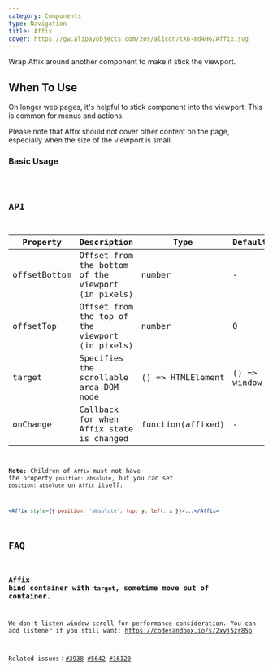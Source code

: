 ```yaml
---
category: Components
type: Navigation
title: Affix
cover: https://gw.alipayobjects.com/zos/alicdn/tX6-md4H6/Affix.svg
---
```


Wrap Affix around another component to make it stick the viewport.

## When To Use

On longer web pages, it's helpful to stick component into the viewport. This is common for menus and actions.

Please note that Affix should not cover other content on the page, especially when the size of the viewport is small.

### Basic Usage

<code src="./demo/single.tsx" height="300px"/>

## API

| Property     | Description                                        | Type              | Default      |
| ------------ | -------------------------------------------------- | ----------------- | ------------ |
| offsetBottom | Offset from the bottom of the viewport (in pixels) | number            | -            |
| offsetTop    | Offset from the top of the viewport (in pixels)    | number            | 0            |
| target       | Specifies the scrollable area DOM node             | () => HTMLElement | () => window |
| onChange     | Callback for when Affix state is changed           | function(affixed) | -            |

**Note:** Children of `Affix` must not have the property `position: absolute`, but you can set `position: absolute` on `Affix` itself:

```jsx | pure
<Affix style={{ position: 'absolute', top: y, left: x }}>...</Affix>
```

## FAQ

### Affix bind container with `target`, sometime move out of container.

We don't listen window scroll for performance consideration. You can add listener if you still want: <https://codesandbox.io/s/2xyj5zr85p>

Related issues：[#3938](https://github.com/ant-design/ant-design/issues/3938) [#5642](https://github.com/ant-design/ant-design/issues/5642) [#16120](https://github.com/ant-design/ant-design/issues/16120)
